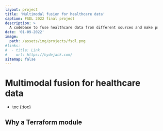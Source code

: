 ```yaml
---
layout: project
title: 'Multimodal fusion for healthcare data'
caption: FSDL 2022 final project
description: >
  A codebase to fuse healthcare data from different sources and make predictions with it.
date: '01-09-2022'
image: 
  path: /assets/img/projects/fsdl.png
#links:
#  - title: Link
#    url: https://hydejack.com/
sitemap: false
---
```


# Multimodal fusion for healthcare data

* toc
{:toc}

## Why a Terraform module

